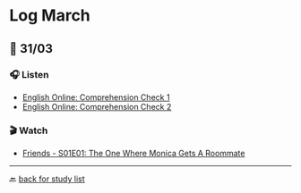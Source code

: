 # Log March

## 🎯 31/03

### 🎧 Listen

* [English Online: Comprehension Check 1](http://www.cursoinglesonline.com.br/2011/05/27/comprehension-check-1-teste-de-compreensao/)
* [English Online: Comprehension Check 2](http://www.cursoinglesonline.com.br/2011/05/25/comprehension-check-2-teste-de-compreensao/)

### 🎬 Watch

* [Friends - S01E01: The One Where Monica Gets A Roommate](http://watchseries.sk/series/friends/season/1/episode/1)

---

🔙 [back for study list](../../studying-english.md)
